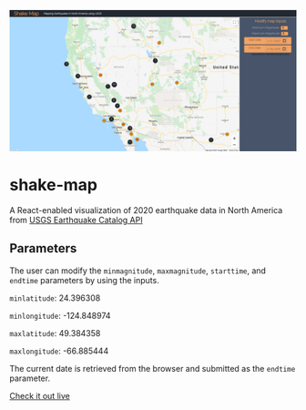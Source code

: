 ![shake-shack-js](./shake-map.png)
# shake-map

A React-enabled visualization of 2020 earthquake data in North America from [USGS Earthquake Catalog API](https://earthquake.usgs.gov/fdsnws/event/1/)

## Parameters
The user can modify the `minmagnitude`, `maxmagnitude`, `starttime`, and `endtime` parameters by using the inputs.

`minlatitude`: 24.396308

`minlongitude`: -124.848974

`maxlatitude`: 49.384358

`maxlongitude`: -66.885444

The current date is retrieved from the browser and submitted as the `endtime` parameter.

[Check it out live](https://react-component-graph.herokuapp.com/)
